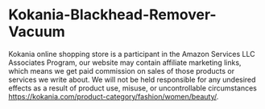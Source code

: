 # Kokania-Blackhead-Remover-Vacuum
Kokania online shopping store is a participant in the Amazon Services LLC Associates Program, our website may contain affiliate marketing links, which means we get paid commission on sales of those products or services we write about. We will not be held responsible for any undesired effects as a result of product use, misuse, or uncontrollable circumstances https://kokania.com/product-category/fashion/women/beauty/.
